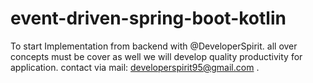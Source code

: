 # event-driven-spring-boot-kotlin
To start Implementation from backend with @DeveloperSpirit. all over concepts must be cover as well we will develop quality productivity for application. contact via mail: developerspirit95@gmail.com .
